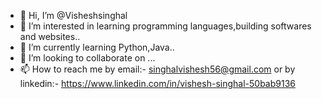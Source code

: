 - 👋 Hi, I’m @Visheshsinghal
- 👀 I’m interested in learning programming languages,building softwares and websites..
- 🌱 I’m currently learning Python,Java..
- 💞️ I’m looking to collaborate on ...
- 📫 How to reach me by email:- singhalvishesh56@gmail.com or by linkedin:- https://www.linkedin.com/in/vishesh-singhal-50bab9136
